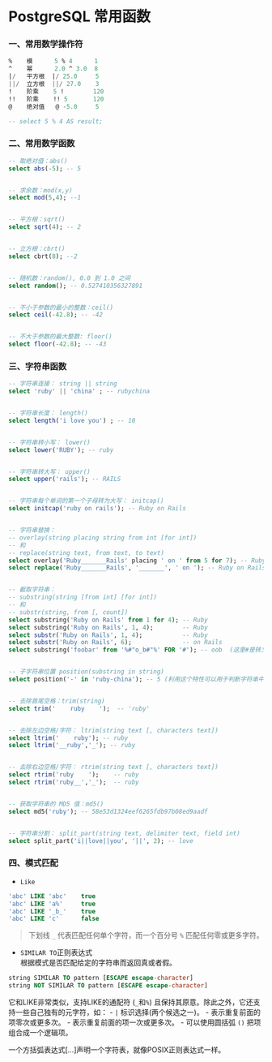 # PostgreSQL 常用函数

### 一、常用数学操作符
```sql
%    模      5 % 4      1
^    幂      2.0 ^ 3.0  8
|/   平方根  |/ 25.0     5
||/  立方根  ||/ 27.0    3
!    阶乘    5 !        120
!!   阶乘    !! 5       120
@    绝对值   @ -5.0     5

-- select 5 % 4 AS result;

```

### 二、常用数学函数

```sql
-- 取绝对值：abs()
select abs(-5); -- 5


-- 求余数：mod(x,y)
select mod(5,4); --1


-- 平方根：sqrt()
select sqrt(4); -- 2


-- 立方根：cbrt()
select cbrt(8); --2


-- 随机数：random(), 0.0 到 1.0 之间
select random(); -- 0.527410356327891


-- 不小于参数的最小的整数：ceil()
select ceil(-42.8); -- -42


-- 不大于参数的最大整数: floor()
select floor(-42.8); -- -43

```


### 三、字符串函数

```sql
-- 字符串连接： string || string
select 'ruby' || 'china' ; -- rubychina


-- 字符串长度： length()
select length('i love you') ; -- 10


-- 字符串转小写： lower()
select lower('RUBY'); -- ruby


-- 字符串转大写： upper()
select upper('rails'); -- RAILS


-- 字符串每个单词的第一个子母转为大写： initcap()
select initcap('ruby on rails'); -- Ruby on Rails


-- 字符串替换： 
-- overlay(string placing string from int [for int])
-- 和
-- replace(string text, from text, to text)
select overlay('Ruby_______Rails' placing ' on ' from 5 for 7); -- Ruby on Rails
select replace('Ruby_______Rails', '_______', ' on '); -- Ruby on Rails


-- 截取字符串： 
-- substring(string [from int] [for int]) 
-- 和 
-- substr(string, from [, count])
select substring('Ruby on Rails' from 1 for 4); -- Ruby
select substring('Ruby on Rails', 1, 4);        -- Ruby
select substr('Ruby on Rails', 1, 4);           -- Ruby
select substr('Ruby on Rails', 6);              -- on Rails
select substring('foobar' from '%#"o_b#"%' FOR '#'); -- oob  (这里#是转义符，双引号内的模式是返回部分)


-- 子字符串位置 position(substring in string)
select position('-' in 'ruby-china'); -- 5 (利用这个特性可以用于判断字符串中是否包含某个子字符串)


-- 去除首尾空格：trim(string)
select trim('    ruby    ');  -- 'ruby'


-- 去除左边空格/字符： ltrim(string text [, characters text])
select ltrim('    ruby'); -- ruby
select ltrim('__ruby','_'); -- ruby


-- 去除右边空格/字符： rtrim(string text [, characters text])
select rtrim('ruby    ');    -- ruby
select rtrim('ruby__','_');  -- ruby


-- 获取字符串的 MD5 值：md5()
select md5('ruby'); -- 58e53d1324eef6265fdb97b08ed9aadf


-- 字符串分割： split_part(string text, delimiter text, field int)
select split_part('i||love||you', '||', 2); -- love

```


### 四、模式匹配

- `Like`
```sql
'abc' LIKE 'abc'    true
'abc' LIKE 'a%'     true
'abc' LIKE '_b_'    true
'abc' LIKE 'c'      false  
```
>下划线 `_` 代表匹配任何单个字符，而一个百分号 `%` 匹配任何零或更多字符。

- `SIMILAR TO`正则表达式     
根据模式是否匹配给定的字符串而返回真或者假。
```sql
string SIMILAR TO pattern [ESCAPE escape-character]
string NOT SIMILAR TO pattern [ESCAPE escape-character]
```
它和LIKE非常类似，支持LIKE的通配符 (`_`和`%`) 且保持其原意。除此之外，它还支持一些自己独有的元字符，如：
    - `|` 标识选择(两个候选之一)。
    - 表示重复前面的项零次或更多次。
    - 表示重复前面的项一次或更多次。
    - 可以使用圆括弧 `()` 把项组合成一个逻辑项。 
          
一个方括弧表达式[…]声明一个字符表，就像POSIX正则表达式一样。
